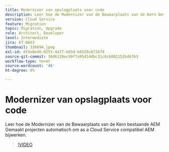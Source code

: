```yaml
---
title: Modernizer van opslagplaats voor code
description: Leer hoe de Modernizer van de Bewaarplaats van de Kern bestaande AEM Gemaakt projecten automatisch om as a Cloud Service compatibel AEM bijwerken.
version: Cloud Service
feature: Migration
topic: Migration, Upgrade
role: Architect, Developer
level: Intermediate
jira: KT-8663
thumbnail: 336694.jpeg
exl-id: df5e0e46-0255-4a77-b85d-b6520c871879
source-git-commit: 30d6120ec99f7a95414dbc31c0cb002152bd6763
workflow-type: tm+mt
source-wordcount: '46'
ht-degree: 0%

---
```


# Modernizer van opslagplaats voor code

Leer hoe de Modernizer van de Bewaarplaats van de Kern bestaande AEM Gemaakt projecten automatisch om as a Cloud Service compatibel AEM bijwerken.

>[!VIDEO](https://video.tv.adobe.com/v/336694?quality=12&learn=on)
